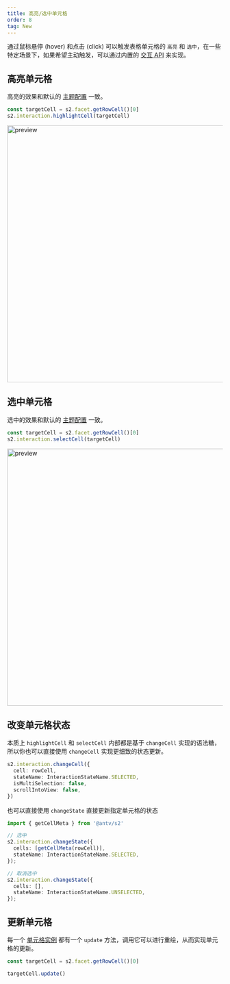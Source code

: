 ```yaml
---
title: 高亮/选中单元格
order: 8
tag: New
---
```


通过鼠标悬停 (hover) 和点击 (click) 可以触发表格单元格的 `高亮` 和 `选中`，在一些特定场景下，如果希望主动触发，可以通过内置的 [交互 API](/api/basic-class/interaction) 来实现。

<Playground path='interaction/basic/demo/event.ts' rid='event' height='400'></playground>

## 高亮单元格

高亮的效果和默认的 [主题配置](/manual/advanced/interaction/basic#%E8%B0%83%E6%95%B4%E4%BA%A4%E4%BA%92%E4%B8%BB%E9%A2%98) 一致。

```ts
const targetCell = s2.facet.getRowCell()[0]
s2.interaction.highlightCell(targetCell)
```

<img src="https://mdn.alipayobjects.com/huamei_qa8qxu/afts/img/A*_VKpTrqsBQIAAAAAAAAAAAAADmJ7AQ/original" alt="preview" width="600" />

## 选中单元格

选中的效果和默认的 [主题配置](/manual/advanced/interaction/basic#%E8%B0%83%E6%95%B4%E4%BA%A4%E4%BA%92%E4%B8%BB%E9%A2%98) 一致。

```ts
const targetCell = s2.facet.getRowCell()[0]
s2.interaction.selectCell(targetCell)
```

<img src="https://mdn.alipayobjects.com/huamei_qa8qxu/afts/img/A*A6AkR4u1Xr0AAAAAAAAAAAAADmJ7AQ/original" alt="preview" width="600" />

## 改变单元格状态

本质上 `highlightCell` 和 `selectCell` 内部都是基于 `changeCell` 实现的语法糖，所以你也可以直接使用 `changeCell` 实现更细致的状态更新。

```ts
s2.interaction.changeCell({
  cell: rowCell,
  stateName: InteractionStateName.SELECTED,
  isMultiSelection: false,
  scrollIntoView: false,
})
```

也可以直接使用 `changeState` 直接更新指定单元格的状态

```ts
import { getCellMeta } from '@antv/s2'

// 选中
s2.interaction.changeState({
  cells: [getCellMeta(rowCell)],
  stateName: InteractionStateName.SELECTED,
});

// 取消选中
s2.interaction.changeState({
  cells: [],
  stateName: InteractionStateName.UNSELECTED,
});
```

## 更新单元格

每一个 [单元格实例](/api/basic-class/base-cell) 都有一个 `update` 方法，调用它可以进行重绘，从而实现单元格的更新。

```ts
const targetCell = s2.facet.getRowCell()[0]

targetCell.update()
```
